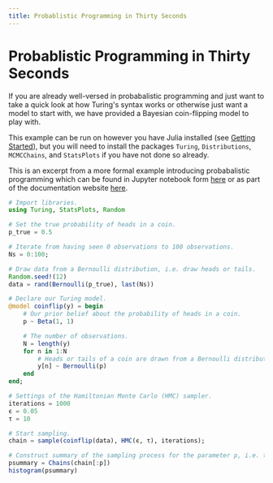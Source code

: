 ```yaml
---
title: Probablistic Programming in Thirty Seconds
---
```


# Probablistic Programming in Thirty Seconds

If you are already well-versed in probabalistic programming and just want to take a quick look at how Turing's syntax works or otherwise just want a model to start with, we have provided a Bayesian coin-flipping model to play with.


This example can be run on however you have Julia installed (see [Getting Started]({{site.baseurl}}/docs/using-turing/get-started)), but you will need to install the packages `Turing`, `Distributions`, `MCMCChains`, and `StatsPlots` if you have not done so already.


This is an excerpt from a more formal example introducing probabalistic programming which can be found in Jupyter notebook form [here](https://nbviewer.jupyter.org/github/TuringLang/TuringTutorials/blob/master/0_Introduction.ipynb) or as part of the documentation website [here]({{site.baseurl}}/tutorials).


```julia
# Import libraries.
using Turing, StatsPlots, Random

# Set the true probability of heads in a coin.
p_true = 0.5

# Iterate from having seen 0 observations to 100 observations.
Ns = 0:100;

# Draw data from a Bernoulli distribution, i.e. draw heads or tails.
Random.seed!(12)
data = rand(Bernoulli(p_true), last(Ns))

# Declare our Turing model.
@model coinflip(y) = begin
    # Our prior belief about the probability of heads in a coin.
    p ~ Beta(1, 1)

    # The number of observations.
    N = length(y)
    for n in 1:N
        # Heads or tails of a coin are drawn from a Bernoulli distribution.
        y[n] ~ Bernoulli(p)
    end
end;

# Settings of the Hamiltonian Monte Carlo (HMC) sampler.
iterations = 1000
ϵ = 0.05
τ = 10

# Start sampling.
chain = sample(coinflip(data), HMC(ϵ, τ), iterations);

# Construct summary of the sampling process for the parameter p, i.e. the probability of heads in a coin.
psummary = Chains(chain[:p])
histogram(psummary)
```

